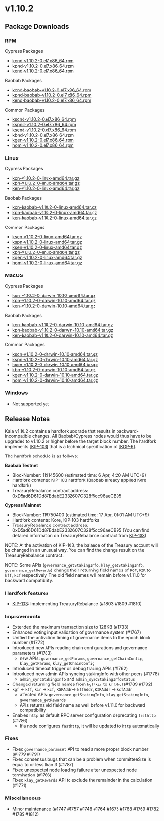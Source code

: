 # v1.10.2

## Package Downloads

### RPM <a id="rpm"></a>

Cypress Packages

- [kcnd-v1.10.2-0.el7.x86_64.rpm](https://packages.klaytn.net/klaytn/v1.10.2/kcnd-v1.10.2-0.el7.x86_64.rpm)
- [kpnd-v1.10.2-0.el7.x86_64.rpm](https://packages.klaytn.net/klaytn/v1.10.2/kpnd-v1.10.2-0.el7.x86_64.rpm)
- [kend-v1.10.2-0.el7.x86_64.rpm](https://packages.klaytn.net/klaytn/v1.10.2/kend-v1.10.2-0.el7.x86_64.rpm)

Baobab Packages

- [kcnd-baobab-v1.10.2-0.el7.x86_64.rpm](https://packages.klaytn.net/klaytn/v1.10.2/kcnd-baobab-v1.10.2-0.el7.x86_64.rpm)
- [kpnd-baobab-v1.10.2-0.el7.x86_64.rpm](https://packages.klaytn.net/klaytn/v1.10.2/kpnd-baobab-v1.10.2-0.el7.x86_64.rpm)
- [kend-baobab-v1.10.2-0.el7.x86_64.rpm](https://packages.klaytn.net/klaytn/v1.10.2/kend-baobab-v1.10.2-0.el7.x86_64.rpm)

Common Packages

- [kscnd-v1.10.2-0.el7.x86_64.rpm](https://packages.klaytn.net/klaytn/v1.10.2/kscnd-v1.10.2-0.el7.x86_64.rpm)
- [kspnd-v1.10.2-0.el7.x86_64.rpm](https://packages.klaytn.net/klaytn/v1.10.2/kspnd-v1.10.2-0.el7.x86_64.rpm)
- [ksend-v1.10.2-0.el7.x86_64.rpm](https://packages.klaytn.net/klaytn/v1.10.2/ksend-v1.10.2-0.el7.x86_64.rpm)
- [kbnd-v1.10.2-0.el7.x86_64.rpm](https://packages.klaytn.net/klaytn/v1.10.2/kbnd-v1.10.2-0.el7.x86_64.rpm)
- [kgen-v1.10.2-0.el7.x86_64.rpm](https://packages.klaytn.net/klaytn/v1.10.2/kgen-v1.10.2-0.el7.x86_64.rpm)
- [homi-v1.10.2-0.el7.x86_64.rpm](https://packages.klaytn.net/klaytn/v1.10.2/homi-v1.10.2-0.el7.x86_64.rpm)

### Linux <a id="linux"></a>

Cypress Packages

- [kcn-v1.10.2-0-linux-amd64.tar.gz](https://packages.klaytn.net/klaytn/v1.10.2/kcn-v1.10.2-0-linux-amd64.tar.gz)
- [kpn-v1.10.2-0-linux-amd64.tar.gz](https://packages.klaytn.net/klaytn/v1.10.2/kpn-v1.10.2-0-linux-amd64.tar.gz)
- [ken-v1.10.2-0-linux-amd64.tar.gz](https://packages.klaytn.net/klaytn/v1.10.2/ken-v1.10.2-0-linux-amd64.tar.gz)

Baobab Packages

- [kcn-baobab-v1.10.2-0-linux-amd64.tar.gz](https://packages.klaytn.net/klaytn/v1.10.2/kcn-baobab-v1.10.2-0-linux-amd64.tar.gz)
- [kpn-baobab-v1.10.2-0-linux-amd64.tar.gz](https://packages.klaytn.net/klaytn/v1.10.2/kpn-baobab-v1.10.2-0-linux-amd64.tar.gz)
- [ken-baobab-v1.10.2-0-linux-amd64.tar.gz](https://packages.klaytn.net/klaytn/v1.10.2/ken-baobab-v1.10.2-0-linux-amd64.tar.gz)

Common Packages

- [kscn-v1.10.2-0-linux-amd64.tar.gz](https://packages.klaytn.net/klaytn/v1.10.2/kscn-v1.10.2-0-linux-amd64.tar.gz)
- [kspn-v1.10.2-0-linux-amd64.tar.gz](https://packages.klaytn.net/klaytn/v1.10.2/kspn-v1.10.2-0-linux-amd64.tar.gz)
- [ksen-v1.10.2-0-linux-amd64.tar.gz](https://packages.klaytn.net/klaytn/v1.10.2/ksen-v1.10.2-0-linux-amd64.tar.gz)
- [kbn-v1.10.2-0-linux-amd64.tar.gz](https://packages.klaytn.net/klaytn/v1.10.2/kbn-v1.10.2-0-linux-amd64.tar.gz)
- [kgen-v1.10.2-0-linux-amd64.tar.gz](https://packages.klaytn.net/klaytn/v1.10.2/kgen-v1.10.2-0-linux-amd64.tar.gz)
- [homi-v1.10.2-0-linux-amd64.tar.gz](https://packages.klaytn.net/klaytn/v1.10.2/homi-v1.10.2-0-linux-amd64.tar.gz)

### MacOS <a id="macos"></a>

Cypress Packages

- [kcn-v1.10.2-0-darwin-10.10-amd64.tar.gz](https://packages.klaytn.net/klaytn/v1.10.2/kcn-v1.10.2-0-darwin-10.10-amd64.tar.gz)
- [kpn-v1.10.2-0-darwin-10.10-amd64.tar.gz](https://packages.klaytn.net/klaytn/v1.10.2/kpn-v1.10.2-0-darwin-10.10-amd64.tar.gz)
- [ken-v1.10.2-0-darwin-10.10-amd64.tar.gz](https://packages.klaytn.net/klaytn/v1.10.2/ken-v1.10.2-0-darwin-10.10-amd64.tar.gz)

Baobab Packages

- [kcn-baobab-v1.10.2-0-darwin-10.10-amd64.tar.gz](https://packages.klaytn.net/klaytn/v1.10.2/kcn-baobab-v1.10.2-0-darwin-10.10-amd64.tar.gz)
- [kpn-baobab-v1.10.2-0-darwin-10.10-amd64.tar.gz](https://packages.klaytn.net/klaytn/v1.10.2/kpn-baobab-v1.10.2-0-darwin-10.10-amd64.tar.gz)
- [ken-baobab-v1.10.2-0-darwin-10.10-amd64.tar.gz](https://packages.klaytn.net/klaytn/v1.10.2/ken-baobab-v1.10.2-0-darwin-10.10-amd64.tar.gz)

Common Packages

- [kscn-v1.10.2-0-darwin-10.10-amd64.tar.gz](https://packages.klaytn.net/klaytn/v1.10.2/kscn-v1.10.2-0-darwin-10.10-amd64.tar.gz)
- [kspn-v1.10.2-0-darwin-10.10-amd64.tar.gz](https://packages.klaytn.net/klaytn/v1.10.2/kspn-v1.10.2-0-darwin-10.10-amd64.tar.gz)
- [ksen-v1.10.2-0-darwin-10.10-amd64.tar.gz](https://packages.klaytn.net/klaytn/v1.10.2/ksen-v1.10.2-0-darwin-10.10-amd64.tar.gz)
- [kbn-v1.10.2-0-darwin-10.10-amd64.tar.gz](https://packages.klaytn.net/klaytn/v1.10.2/kbn-v1.10.2-0-darwin-10.10-amd64.tar.gz)
- [kgen-v1.10.2-0-darwin-10.10-amd64.tar.gz](https://packages.klaytn.net/klaytn/v1.10.2/kgen-v1.10.2-0-darwin-10.10-amd64.tar.gz)
- [homi-v1.10.2-0-darwin-10.10-amd64.tar.gz](https://packages.klaytn.net/klaytn/v1.10.2/homi-v1.10.2-0-darwin-10.10-amd64.tar.gz)

### Windows <a id="windows"></a>

- Not supported yet

## Release Notes

Kaia v1.10.2 contains a hardfork upgrade that results in backward-incompatible changes. All Baobab/Cypress nodes would thus have to be upgraded to v1.10.2 or higher before the target block number. The hardfork implements [[KIP-103](https://kips.klaytn.foundation/KIPs/kip-103)] that is a technical specification of [[KGP-6](https://govforum.klaytn.foundation/t/kgp-6-proposal-to-establish-a-sustainable-and-verifiable-klay-token-economy/157)].

The hardfork schedule is as follows:

**Baobab Testnet**

- BlockNumber: 119145600 (estimated time: 6 Apr, 4:20 AM UTC+9)
- Hardfork contents: KIP-103 hardfork (Baobab already applied Kore hardfork)
- TreasuryRebalance contract address: 0xD5ad6D61Dd87EdabE2332607C328f5cc96aeCB95

**Cypress Mainnet**

- BlockNumber: 119750400 (estimated time: 17 Apr, 01:01 AM UTC+9)
- Hardfork contents: Kore, KIP-103 hardforks
- TreasuryRebalance contract address: 0xD5ad6D61Dd87EdabE2332607C328f5cc96aeCB95
  (You can find detailed information on TreasuryRebalance contract from [KIP-103](https://kips.klaytn.foundation/KIPs/kip-103))

NOTE: At the activation of [KIP-103](https://github.com/klaytn/kips/pull/104), the balance of the Treasury account will be changed in an unusual way. You can find the change result on the TreasuryRebalance contract.

NOTE: Some APIs (`governance_getStakingInfo`, `klay_getStakingInfo`, `governance_getRewards`) change their returning field names of `KGF`, `KIR` to `kff`, `kcf` respectively. The old field names will remain before v1.11.0 for backward compatibility.

### Hardfork features

- [KIP-103](https://kips.klaytn.foundation/KIPs/kip-103): Implementing TreasuryRebalance (#1803 #1809 #1810)

### Improvements

- Extended the maximum transaction size to 128KB (#1733)
- Enhanced voting input validation of governance system (#1767)
- Unified the activation timing of governance items to the epoch block number (#1772)
- Introduced new APIs reading chain configurations and governance parameters (#1783)
  - new APIs: `governance_getParams`, `governance_getChainConfig`, `klay_getParams`, `klay_getChainConfig`
- Introduced timeout trigger on debug tracing APIs (#1762)
- Introduced new admin APIs syncing stakingInfo with other peers (#1778)
  - `admin_syncStakingInfo` and `admin_syncStakingInfoStatus`
- Changed returning field names from `kgf/kir` to `kff/kcf`(#1789 #1792)
- `kgf` -> `kff`, `kir` -> `kcf`, `KGFAddr`-> `kffAddr`, `KIRAddr` -> `kcfAddr`
  - affected APIs: `governance_getStakingInfo`, `klay_getStakingInfo`, `governance_getRewards`
  - APIs returns old field name as well before v1.11.0 for backward compatibility
- Enables `http` as default RPC server configuration deprecating `fasthttp` (#1786)
  - If a node configures `fasthttp`, it will be updated to `http` automatically

### Fixes

- Fixed `governance_paramsAt` API to read a more proper block number (#1779 #1791)
- Fixed consensus bugs that can be a problem when committeeSize is equal to or less than 3 (#1787)
- Fixed unexpected node loading failure after unexpected node termination (#1766)
- Fixed `klay_getRewards` API to exclude the remainder in the calculation (#1771)

### Miscellaneous

- Minor maintenance (#1747 #1757 #1748 #1764 #1675 #1768 #1769 #1782 #1785 #1812)
